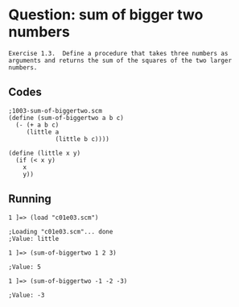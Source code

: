 # Question: sum of bigger two numbers
    Exercise 1.3.  Define a procedure that takes three numbers as arguments and returns the sum of the squares of the two larger numbers.

## Codes

    ;1003-sum-of-biggertwo.scm
    (define (sum-of-biggertwo a b c)
      (- (+ a b c)
         (little a
                 (little b c))))
    
    (define (little x y)
      (if (< x y)
        x
        y))

## Running

    1 ]=> (load "c01e03.scm")
    
    ;Loading "c01e03.scm"... done
    ;Value: little
    
    1 ]=> (sum-of-biggertwo 1 2 3)
    
    ;Value: 5
    
    1 ]=> (sum-of-biggertwo -1 -2 -3)
    
    ;Value: -3
